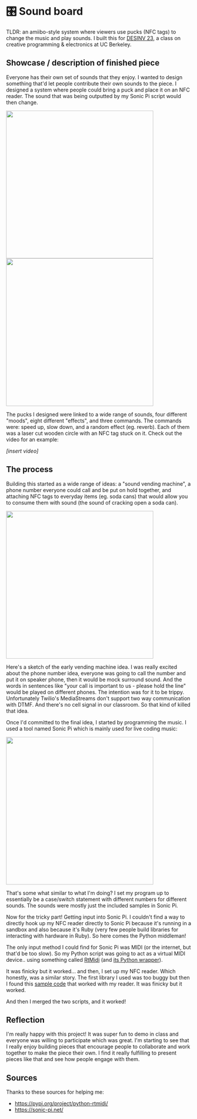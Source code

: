 # 🎛️ Sound board

TLDR: an amiibo-style system where viewers use pucks (NFC tags) to change the music and play sounds. I built this for [DESINV 23](https://classes.berkeley.edu/content/2025-spring-desinv-23-1-lec-1), a class on creative programming & electronics at UC Berkeley.

## Showcase / description of finished piece

Everyone has their own set of sounds that they enjoy. I wanted to design something that'd let people contribute their own sounds to the piece. I designed a system where people could bring a puck and place it on an NFC reader. The sound that was being outputted by my Sonic Pi script would then change.

<img src="https://github.com/user-attachments/assets/1d116a6c-9e63-49bd-8355-21b45b2759ad" width="400px" />
<img src="https://github.com/user-attachments/assets/9c77c297-c110-44fd-a6d0-d39076228350" width="400px" />

The pucks I designed were linked to a wide range of sounds, four different "moods", eight different "effects", and three commands. The commands were: speed up, slow down, and a random effect (eg. reverb). Each of them was a laser cut wooden circle with an NFC tag stuck on it. Check out the video for an example:

_[insert video]_

## The process

Building this started as a wide range of ideas: a "sound vending machine", a phone number everyone could call and be put on hold together, and attaching NFC tags to everyday items (eg. soda cans) that would allow you to consume them with sound (the sound of cracking open a soda can).

<img src="https://github.com/user-attachments/assets/823732ab-2e53-4e2b-bc3d-d4a3a5f3c1a5" width="400px" />

Here's a sketch of the early vending machine idea. I was really excited about the phone number idea, everyone was going to call the number and put it on speaker phone, then it would be mock surround sound. And the words in sentences like "your call is important to us - please hold the line" would be played on different phones. The intention was for it to be trippy. Unfortunately Twilio's MediaStreams don't support two way communication with DTMF. And there's no cell signal in our classroom. So that kind of killed that idea.

Once I'd committed to the final idea, I started by programming the music. I used a tool named Sonic Pi which is mainly used for live coding music:

<img src="https://github.com/user-attachments/assets/2ccfbb2b-6a9c-4651-a147-7e3e9a14a88f" width="400px" />

That's some what similar to what I'm doing? I set my program up to essentially be a case/switch statement with different numbers for different sounds. The sounds were mostly just the included samples in Sonic Pi. 

Now for the tricky part! Getting input into Sonic Pi. I couldn't find a way to directly hook up my NFC reader directly to Sonic Pi because it's running in a sandbox and also because it's Ruby (very few people build libraries for interacting with hardware in Ruby). So here comes the Python middleman!

The only input method I could find for Sonic Pi was MIDI (or the internet, but that'd be too slow). So my Python script was going to act as a virtual MIDI device.. using something called [RtMidi](https://github.com/thestk/rtmidi) (and [its Python wrapper](https://pypi.org/project/python-rtmidi/)).

It was finicky but it worked... and then, I set up my NFC reader. Which honestly, was a similar story. The first library I used was too buggy but then I found this [sample code](https://github.com/SaundersB/nfc-reader) that worked with my reader. It was finicky but it worked.

And then I merged the two scripts, and it worked!

## Reflection

I'm really happy with this project! It was super fun to demo in class and everyone was willing to participate which was great. I'm starting to see that I really enjoy building pieces that encourage people to collaborate and work together to make the piece their own. I find it really fulfilling to present pieces like that and see how people engage with them.

## Sources

Thanks to these sources for helping me:

* https://pypi.org/project/python-rtmidi/
* https://sonic-pi.net/
